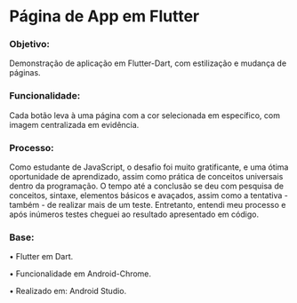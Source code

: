 # Página de App em Flutter
<p>
<h3>Objetivo:</h3>
</p>
<p>Demonstração de aplicação em Flutter-Dart, com estilização e mudança de páginas. </p>

<p>
<h3>Funcionalidade:</h3>
</p>
<p>Cada botão leva à uma página com a cor selecionada em específico, com imagem centralizada em evidência.</p>

<p>
<h3>Processo:</h3>
</p>
<p>Como estudante de JavaScript, o desafio foi muito gratificante, e uma ótima oportunidade de aprendizado, assim como prática de conceitos universais dentro da programação. O tempo até a conclusão se deu com pesquisa de conceitos, sintaxe, elementos básicos e avaçados, assim como a tentativa - também - de realizar mais de um teste. Entretanto, entendi meu processo e após inúmeros testes cheguei ao resultado apresentado em código.</p>

<p>
<h3>Base:</h3>
</p>
<p>• Flutter em Dart.
<p>• Funcionalidade em Android-Chrome.
<p>• Realizado em: Android Studio.

